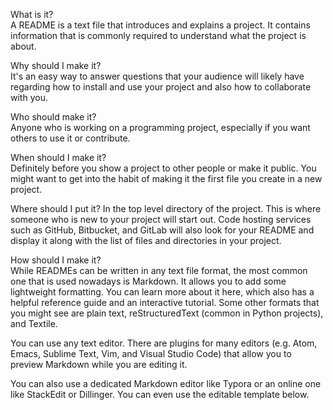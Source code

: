  
What is it?                  
A README is a text file that introduces and explains a project. It contains information that is commonly required to understand what the project is about.
            
Why should I make it?      
It's an easy way to answer questions that your audience will likely have regarding how to install and use your project and also how to collaborate with you.
               
Who should make it?            
Anyone who is working on a programming project, especially if you want others to use it or contribute.
             
When should I make it?                
Definitely before you show a project to other people or make it public. You might want to get into the habit of making it the first file you create in a new project.
          
Where should I put it? 
In the top level directory of the project. This is where someone who is new to your project will start out. Code hosting services such as GitHub, Bitbucket, and GitLab will also look for your README and display it along with the list of files and directories in your project.
     
How should I make it?  
While READMEs can be written in any text file format, the most common one that is used nowadays is Markdown. It allows you to add some lightweight formatting. You can learn more about it here, which also has a helpful reference guide and an interactive tutorial. Some other formats that you might see are plain text, reStructuredText (common in Python projects), and Textile.  
 
You can use any text editor. There are plugins for many editors (e.g. Atom, Emacs, Sublime Text, Vim, and Visual Studio Code) that allow you to preview Markdown while you are editing it. 
  
You can also use a dedicated Markdown editor like Typora or an online one like StackEdit or Dillinger. You can even use the editable template below.
 
